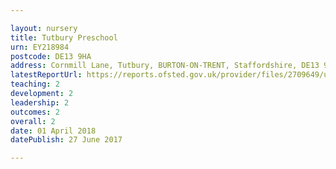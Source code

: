 ```yaml
---

layout: nursery
title: Tutbury Preschool
urn: EY218984
postcode: DE13 9HA
address: Cornmill Lane, Tutbury, BURTON-ON-TRENT, Staffordshire, DE13 9HA
latestReportUrl: https://reports.ofsted.gov.uk/provider/files/2709649/urn/EY218984.pdf
teaching: 2
development: 2
leadership: 2
outcomes: 2
overall: 2
date: 01 April 2018 
datePublish: 27 June 2017

---
```

